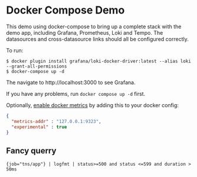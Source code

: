 # Docker Compose Demo

This demo using docker-compose to bring up a complete stack with the demo app, including Grafana, Prometheus, Loki and Tempo.
The datasources and cross-datasource links should all be configured correctly.

To run:

```shell
$ docker plugin install grafana/loki-docker-driver:latest --alias loki --grant-all-permissions
$ docker-compose up -d
```

The navigate to http://localhost:3000 to see Grafana.

If you have any problems, run `docker compose up -d` first.


Optionally, [enable docker metrics](https://docs.docker.com/config/daemon/prometheus/) by adding this to your docker config:

```json
{
  "metrics-addr" : "127.0.0.1:9323",
  "experimental" : true
}
```




## Fancy querry
```
{job="tns/app"} | logfmt | status>=500 and status <=599 and duration > 50ms
```